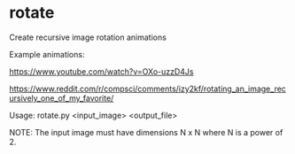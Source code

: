 # rotate
Create recursive image rotation animations

Example animations: 

https://www.youtube.com/watch?v=OXo-uzzD4Js

https://www.reddit.com/r/compsci/comments/izy2kf/rotating_an_image_recursively_one_of_my_favorite/

Usage: rotate.py <input_image> <output_file>

NOTE: The input image must have dimensions N x N where N is a power of 2.
